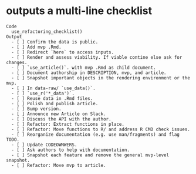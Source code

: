 # outputs a multi-line checklist

    Code
      use_refactoring_checklist()
    Output
      - [ ] Confirm the data is public.
      - [ ] Add mvp .Rmd.
      - [ ] Redirect `here` to access inputs.
      - [ ] Render and assess viability. If viable contine else ask for changes.
      - [ ] `use_article()`. with mvp .Rmd as child document.
      - [ ] Document authorship in DESCRIPTION, mvp, and article.
      - [ ] Snapshot important objects in the rendering environment or the mvp.
      - [ ] In data-raw/ `use_data()`.
      - [ ] `use_r('*_data')`.
      - [ ] Reuse data in .Rmd files.
      - [ ] Polish and publish article.
      - [ ] Bump version.
      - [ ] Announce new Article on Slack.
      - [ ] Discuss the API with the author.
      - [ ] Refactor: Extract functions in place.
      - [ ] Refactor: Move functions to R/ and address R CMD check issues.
      - [ ] Reorganize documentation (e.g. use man/fragments) and flag TODO.
      - [ ] Update CODEOWNWERS.
      - [ ] Ask authors to help with documentation.
      - [ ] Snapshot each feature and remove the general mvp-level snapshot.
      - [ ] Refactor: Move mvp to article.

